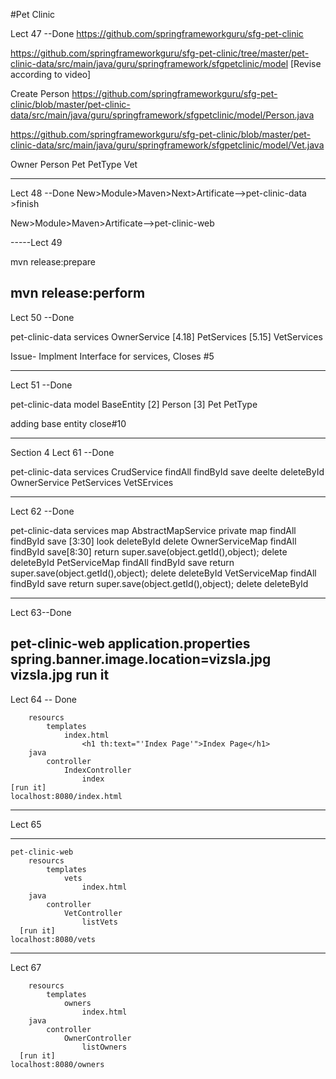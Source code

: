 #Pet Clinic


Lect 47 --Done
https://github.com/springframeworkguru/sfg-pet-clinic

https://github.com/springframeworkguru/sfg-pet-clinic/tree/master/pet-clinic-data/src/main/java/guru/springframework/sfgpetclinic/model
[Revise according to video]

Create Person
https://github.com/springframeworkguru/sfg-pet-clinic/blob/master/pet-clinic-data/src/main/java/guru/springframework/sfgpetclinic/model/Person.java

https://github.com/springframeworkguru/sfg-pet-clinic/blob/master/pet-clinic-data/src/main/java/guru/springframework/sfgpetclinic/model/Vet.java

Owner
Person
Pet
PetType
Vet

--------

Lect 48  --Done
New>Module>Maven>Next>Artificate-->pet-clinic-data >finish

New>Module>Maven>Artificate-->pet-clinic-web


-----Lect 49

mvn release:prepare

<scm>
    
    
mvn release:perform
---------

Lect 50 --Done

pet-clinic-data
    services
        OwnerService [4.18]
        PetServices [5.15]
        VetServices

Issue- Implment Interface for services, Closes #5

-----------

Lect 51  --Done

pet-clinic-data
    model
        BaseEntity [2]
        Person [3]
        Pet
        PetType
        
adding base entity close#10        

-------
Section 4
Lect 61  --Done

pet-clinic-data
    services
        CrudService
            findAll
            findById
            save
            deelte
            deleteById
        OwnerService
        PetServices
        VetSErvices
        
---------------------
Lect 62 --Done

pet-clinic-data
    services
        map
            AbstractMapService
                private map
                findAll
                findById
                save [3:30] look
                deleteById
                delete
            OwnerServiceMap
                findAll
                findById
                save[8:30]
                      return super.save(object.getId(),object);
                delete
                deleteById
            PetServiceMap
                findAll
                findById
                save
                   return super.save(object.getId(),object);
                delete
                deleteById
            VetServiceMap
                findAll
                findById
                save
                   return super.save(object.getId(),object);
                delete
                deleteById
                
-----------
Lect 63--Done

pet-clinic-web
    application.properties
        spring.banner.image.location=vizsla.jpg
    vizsla.jpg
    run it
-------

Lect 64 -- Done
``` pet-clinic-web
    resourcs
        templates
            index.html
                <h1 th:text="'Index Page'">Index Page</h1>
    java
        controller
            IndexController
                index
[run it]
localhost:8080/index.html
```

-----------

Lect 65 

--------
```Lect 66  --Ongoing
pet-clinic-web
    resourcs
        templates
            vets
                index.html
    java
        controller
            VetController
                listVets
  [run it]
localhost:8080/vets
```
------------
Lect 67
```pet-clinic-web
    resourcs
        templates
            owners
                index.html
    java
        controller
            OwnerController
                listOwners
  [run it]
localhost:8080/owners
              
```              
                


        

    


        